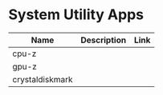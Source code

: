 # System Utility Apps

|Name|Description|Link|
|----|----|----|
|cpu-z|||
|gpu-z|||
|crystaldiskmark|||

